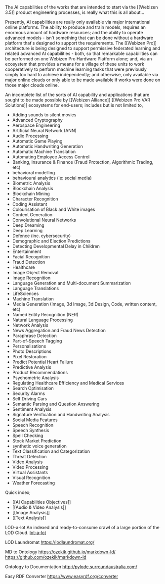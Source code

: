 
The AI capabilities of the works that are intended to start via the [[Webizen 3.5]] product engineering processes, is really what this is all about... 

Presently, AI capabilities are really only available via major international online platforms.  The  ability to produce and train models, requires an enormous amount of hardware resources; and the ability to operate advanced models - isn't something that can be done without a hardware platform that's designed to support the requirements.  The [[Webizen Pro]] architecture is being designed to support permissive federated learning and related advanced AI capabilities - both, so that remarkable capabilities can be performed on one Webizen Pro Hardware Platform alone; and, via an ecosystem that provides a means for a village of these units to work cooperatively to perform machine learning tasks that were previously simply too hard to achieve independently; and otherwise, only available via major online clouds or only able to be made available if works were done on those major clouds online.   

An incomplete list of the sorts of AI capability and applications that are sought to be made possible by [[Webizen Alliance]] [[Webizen Pro VAR Solutions]] ecosystems for end-users; includes but is not limited to,

- Adding sounds to silent movies
- Advanced Cryptography
- Aerospace Engineering
- Artificial Neural Network (ANN)
- Audio Processing
- Automatic Game Playing
- Automatic Handwriting Generation
- Automatic Machine Translation
- Automating Employee Access Control
- Banking, Insurance & Finance (Fraud Protection, Algorithmic Trading, etc)
- behavioral modelling
- behavioural analytics (ie: social media)
- Biometric Analysis
- Blockchain Analysis
- Blockchain Mining
- Character Recognition
- Coding Assistant
- Colourisation of Black and White images
- Content Generation
- Convolutional Neural Networks
- Deep Dreaming
- Deep Learning
- Defence (inc. cybersecurity)
- Demographic and Election Predictions
- Detecting Developmental Delay in Children
- Entertainment
- Facial Recognition
- Fraud Detection
- Healthcare
- Image Object Removal
- Image Recognition
- Language Generation and Multi-document Summarization
- Language Translations
- LifeSciences
- Machine Translation
- Media Generation (Image, 3d Image, 3d Design, Code, written content, etc)
- Named Entity Recognition (NER)
- Natural Language Processing
- Network Analysis
- News Aggregation and Fraud News Detection
- Paraphrase Detection
- Part-of-Speech Tagging
- Personalisations
- Photo Descriptions
- Pixel Restoration
- Predict Potential Heart Failure
- Predictive Analysis
- Product Recommendations
- Psychometric Analysis
- Regulating Healthcare Efficiency and Medical Services
- Search Optimisation
- Security Alarms
- Self Driving Cars
- Semantic Parsing and Question Answering
- Sentiment Analysis
- Signature Verification and Handwriting Analysis
- Social Media Features
- Speech Recognition
- Speech Synthesis
- Spell Checking
- Stock Market Prediction
- synthetic voice generation
- Text Classification and Categorization
- Threat Detection
- Video Analysis
- Video Processing
- Virtual Assistants
- Visual Recognition
- Weather Forecasting

Quick index;
- [[AI Capabilities Objectives]]
- [[Audio & Video Analysis]]
- [[Image Analysis]]
- [[Text Analysis]]

LOD-a-lot
An indexed and ready-to-consume crawl of a large portion of the LOD Cloud.
[lot-a-lot](http://lod-a-lot.lod.labs.vu.nl/#aboutLOD-a-lot)

LOD Laundromat
https://lodlaundromat.org/

MD to Ontology
https://ozekik.github.io/markdown-ld/
https://github.com/ozekik/markdown-ld 

Ontology to Documentation
http://pylode.surroundaustralia.com/

Easy RDF Converter
https://www.easyrdf.org/converter